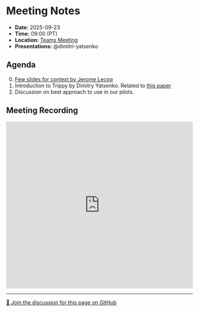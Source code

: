 # Meeting Notes
- **Date:** 2025-09-23
- **Time:** 09:00 (PT)
- **Location:** [Teams Meeting](https://teams.microsoft.com/l/meetup-join/19%3ameeting_Y2Q3MDViNGMtOTIwMC00ZjMzLTk3MjMtYWU3MDhiMzZjYmM1%40thread.v2/0?context=%7b%22Tid%22%3a%2232669cd6-737f-4b39-8bdd-d6951120d3fc%22%2c%22Oid%22%3a%229396d18b-b5cf-4bed-98a0-1cfb7dc82663%22%7d)
- **Presentations:** @dimitri-yatsenko

## Agenda

0. [Few slides for context by Jerome Lecoq](https://docs.google.com/presentation/d/1vJ2BA1BkXF9-ucBvkN_JSAm0XmIBrhx3eIxXCdOiRNw/edit?usp=sharing)
2. Introduction to Trippy by Dimitry Yatsenko. Related to [this paper](https://www.nature.com/articles/s41586-025-08790-w)
3. Discussion on best approach to use in our pilots. 

## Meeting Recording

<iframe width="100%" height="450" src="https://www.youtube.com/embed/xHohtVkmzl0" title="OpenScope Predictive Processing Weekly Meeting" frameborder="0" allow="accelerometer; autoplay; clipboard-write; encrypted-media; gyroscope; picture-in-picture; web-share" allowfullscreen></iframe>

<!-- DISCUSSION_LINK_START -->
<div class="discussion-link">
    <hr>
    <p>
        <a href="https://github.com/AllenNeuralDynamics/openscope-community-predictive-processing/discussions/113" target="_blank">
            💬 Join the discussion for this page on GitHub
        </a>
    </p>
</div>
<!-- DISCUSSION_LINK_END -->
